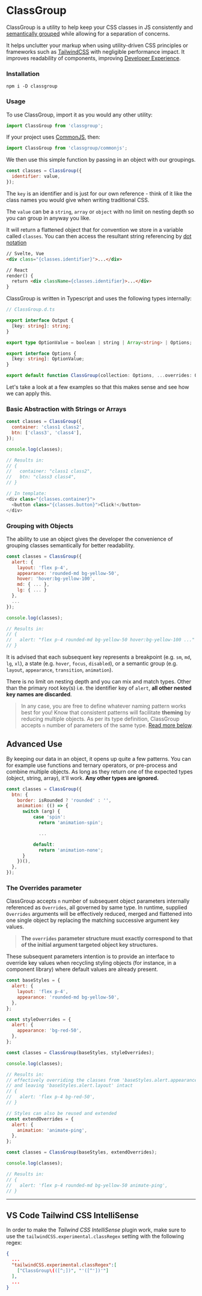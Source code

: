 # ClassGroup

ClassGroup is a utility to help keep your CSS classes in JS consistently and [semantically grouped](https://cube.fyi/grouping/) while allowing for a separation of concerns. 

It helps unclutter your markup when using utility-driven CSS principles or frameworks such as [TailwindCSS](https://tailwindcss.com) with negligible performance impact. It improves readability of components, improving [Developer Experience](https://github.blog/2023-06-08-developer-experience-what-is-it-and-why-should-you-care/).

### Installation

```shell
npm i -D classgroup
```

### Usage

To use ClassGroup, import it as you would any other utility: 

```js
import ClassGroup from 'classgroup';
```

If your project uses [CommonJS](https://en.wikipedia.org/wiki/CommonJS), then:

```js
import ClassGroup from 'classgroup/commonjs';
```

We then use this simple function by passing in an object with our groupings. 

```js
const classes = ClassGroup({
  identifier: value,
});
```

The `key` is an identifier and is just for our own reference - think of it like the class names you would give when writing traditional CSS.

The `value` can be a `string`, `array` or `object` with no limit on nesting depth so you can group in anyway you like. 

It will return a flattened object that for convention we store in a variable called `classes`. You can then access the resultant string referencing by [dot notation](https://developer.mozilla.org/en-US/docs/Web/JavaScript/Reference/Operators/Property_accessors#dot_notation)


```html
// Svelte, Vue
<div class="{classes.identifier}">...</div>

// React
render() {
  return <div className={classes.identifier}>...</div>
}
```

ClassGroup is written in Typescript and uses the following types internally:

```ts
// ClassGroup.d.ts

export interface Output {
  [key: string]: string;
}

export type OptionValue = boolean | string | Array<string> | Options;

export interface Options {
  [key: string]: OptionValue;
}

export default function ClassGroup(collection: Options, ...overrides: Options[]): Output;
```


Let's take a look at a few examples so that this makes sense and see how we can apply this.


### Basic Abstraction with Strings or Arrays

```js
const classes = ClassGroup({
  container: 'class1 class2',
  btn: ['class3', 'class4'],
});

console.log(classes);

// Results in:
// {
//   container: "class1 class2",
//   btn: "class3 class4",
// }

// In template:
<div class="{classes.container}">
  <button class="{classes.button}">Click!</button>
</div>

```

### Grouping with Objects

The ability to use an object gives the developer the convenience of grouping classes semantically for better readability.

```js
const classes = ClassGroup({
  alert: {
    layout: 'flex p-4',
    appearance: 'rounded-md bg-yellow-50',
    hover: 'hover:bg-yellow-100',
    md: { ... },
    lg: { ... }
  },
  ...
});

console.log(classes);

// Results in:
// {
//   alert: "flex p-4 rounded-md bg-yellow-50 hover:bg-yellow-100 ..."
// }
```

It is advised that each subsequent key represents a breakpoint (e.g. `sm`, `md`, `lg`, `xl`), a state (e.g. `hover`, `focus`, `disabled`), or a semantic group (e.g. `layout`, `appearance`, `transition`, `animation`).

There is no limit on nesting depth and you can mix and match types. Other than the primary root key(s) i.e. the identifier key of `alert`, **all other nested key names are discarded**.

> In any case, you are free to define whatever naming pattern works best for you! Know that
consistent patterns will facilitate **theming** by reducing multiple objects. As per its type
definition, ClassGroup accepts `n` number of parameters of the same type. [Read more below](#the-overrides-parameter).

## Advanced Use

By keeping our data in an object, it opens up quite a few patterns. You can for example use functions and ternary operators, or pre-process and combine multiple objects. As long as they return one of the expected types (object, string, array), it'll work. **Any other types are ignored.**

```js
const classes = ClassGroup({
  btn: {
    border: isRounded ? 'rounded' : '',
    animation: (() => {
      switch (arg) {
          case 'spin':
            return 'animation-spin';

            ...

          default:
            return 'animation-none';
      }
    })(),
  },
});
```

### The Overrides parameter

ClassGroup accepts `n` number of subsequent object parameters internally referenced as `Overrides`, all governed by same type. In runtime, supplied `Overrides` arguments will be effectively reduced, merged and flattened into one single object by replacing the matching successive argument key values. 

> **The `overrides` parameter structure must exactly correspond to that of the initial argument targeted object key structures.**

These subsequent parameters intention is to provide an interface to override key values when recycling styling objects (for instance, in a component library) where default values are already present.

```js
const baseStyles = {
  alert: {
    layout: 'flex p-4',
    appearance: 'rounded-md bg-yellow-50',
  },
};

const styleOverrides = {
  alert: {
    appearance: 'bg-red-50',
  },
};

const classes = ClassGroup(baseStyles, styleOverrides);

console.log(classes);

// Results in:
// effectively overriding the classes from 'baseStyles.alert.appearance'
// and leaving 'baseStyles.alert.layout' intact
// {
//   alert: 'flex p-4 bg-red-50',
// }

// Styles can also be reused and extended
const extendOverrides = {
  alert: {
    animation: 'animate-ping',
  },
};

const classes = ClassGroup(baseStyles, extendOverrides);

console.log(classes);

// Results in:
// {
//   alert: 'flex p-4 rounded-md bg-yellow-50 animate-ping',
// }

```
---
## VS Code Tailwind CSS IntelliSense
In order to make the *Tailwind CSS IntelliSense* plugin work, make sure to use the `tailwindCSS.experimental.classRegex` setting with the following regex:
```json
{
  ...
  "tailwindCSS.experimental.classRegex":[
    ["ClassGroup\(([^;])", "'([^'])'"]
  ],
  ...
}
```
